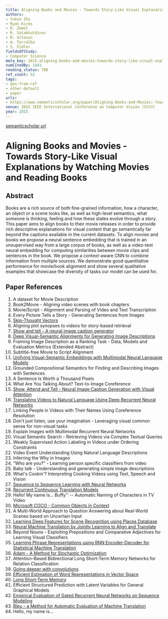 ```yaml
---
title: Aligning Books and Movies - Towards Story-Like Visual Explanations by Watching Movies and Reading Books
authors:
- Yukun Zhu
- Ryan Kiros
- R. Zemel
- R. Salakhutdinov
- R. Urtasun
- A. Torralba
- S. Fidler
fieldsOfStudy:
- Computer Science
meta_key: 2015-aligning-books-and-movies-towards-story-like-visual-explanations-by-watching-movies-and-reading-books
numCitedBy: 1441
reading_status: TBD
ref_count: 52
tags:
- gen-from-ref
- other-default
- paper
urls:
- https://www.semanticscholar.org/paper/Aligning-Books-and-Movies:-Towards-Story-Like-by-Zhu-Kiros/0e6824e137847be0599bb0032e37042ed2ef5045?sort=total-citations
venue: 2015 IEEE International Conference on Computer Vision (ICCV)
year: 2015
---
```


[semanticscholar url](https://www.semanticscholar.org/paper/Aligning-Books-and-Movies:-Towards-Story-Like-by-Zhu-Kiros/0e6824e137847be0599bb0032e37042ed2ef5045?sort=total-citations)

# Aligning Books and Movies - Towards Story-Like Visual Explanations by Watching Movies and Reading Books

## Abstract

Books are a rich source of both fine-grained information, how a character, an object or a scene looks like, as well as high-level semantics, what someone is thinking, feeling and how these states evolve through a story. This paper aims to align books to their movie releases in order to provide rich descriptive explanations for visual content that go semantically far beyond the captions available in the current datasets. To align movies and books we propose a neural sentence embedding that is trained in an unsupervised way from a large corpus of books, as well as a video-text neural embedding for computing similarities between movie clips and sentences in the book. We propose a context-aware CNN to combine information from multiple sources. We demonstrate good quantitative performance for movie/book alignment and show several qualitative examples that showcase the diversity of tasks our model can be used for.

## Paper References

1. A dataset for Movie Description
2. Book2Movie - Aligning video scenes with book chapters
3. Movie/Script - Alignment and Parsing of Video and Text Transcription
4. Every Picture Tells a Story - Generating Sentences from Images
5. [Skip-Thought Vectors](2015-skip-thought-vectors)
6. Aligning plot synopses to videos for story-based retrieval
7. [Show and tell - A neural image caption generator](2015-show-and-tell-a-neural-image-caption-generator)
8. [Deep Visual-Semantic Alignments for Generating Image Descriptions](2017-deep-visual-semantic-alignments-for-generating-image-descriptions)
9. Framing Image Description as a Ranking Task - Data, Models and Evaluation Metrics (Extended Abstract)
10. Subtitle-free Movie to Script Alignment
11. [Unifying Visual-Semantic Embeddings with Multimodal Neural Language Models](2014-unifying-visual-semantic-embeddings-with-multimodal-neural-language-models)
12. Grounded Compositional Semantics for Finding and Describing Images with Sentences
13. A Sentence Is Worth a Thousand Pixels
14. What Are You Talking About? Text-to-Image Coreference
15. [Show, Attend and Tell - Neural Image Caption Generation with Visual Attention](2015-show-attend-and-tell-neural-image-caption-generation-with-visual-attention)
16. [Translating Videos to Natural Language Using Deep Recurrent Neural Networks](2017-translating-videos-to-natural-language-using-deep-recurrent-neural-networks)
17. Linking People in Videos with Their Names Using Coreference Resolution
18. Don't just listen, use your imagination - Leveraging visual common sense for non-visual tasks
19. Explain Images with Multimodal Recurrent Neural Networks
20. Visual Semantic Search - Retrieving Videos via Complex Textual Queries
21. Weakly Supervised Action Labeling in Videos under Ordering Constraints
22. Video Event Understanding Using Natural Language Descriptions
23. Inferring the Why in Images
24. “Who are you?” - Learning person specific classifiers from video
25. Baby talk - Understanding and generating simple image descriptions
26. What's Cookin'? Interpreting Cooking Videos using Text, Speech and Vision
27. [Sequence to Sequence Learning with Neural Networks](2014-sequence-to-sequence-learning-with-neural-networks)
28. [Recurrent Continuous Translation Models](2013-recurrent-continuous-translation-models)
29. Hello! My name is... Buffy'' -- Automatic Naming of Characters in TV Video
30. [Microsoft COCO - Common Objects in Context](2014-microsoft-coco-common-objects-in-context)
31. A Multi-World Approach to Question Answering about Real-World Scenes based on Uncertain Input
32. [Learning Deep Features for Scene Recognition using Places Database](2014-learning-deep-features-for-scene-recognition-using-places-database)
33. [Neural Machine Translation by Jointly Learning to Align and Translate](2015-neural-machine-translation-by-jointly-learning-to-align-and-translate)
34. Beyond Nouns - Exploiting Prepositions and Comparative Adjectives for Learning Visual Classifiers
35. [Learning Phrase Representations using RNN Encoder-Decoder for Statistical Machine Translation](2014-learning-phrase-representations-using-rnn-encoder-decoder-for-statistical-machine-translation)
36. [Adam - A Method for Stochastic Optimization](2015-adam-a-method-for-stochastic-optimization)
37. Attention-Based Bidirectional Long Short-Term Memory Networks for Relation Classification
38. [Going deeper with convolutions](2015-going-deeper-with-convolutions)
39. [Efficient Estimation of Word Representations in Vector Space](2013-efficient-estimation-of-word-representations-in-vector-space)
40. [Long Short-Term Memory](1997-long-short-term-memory)
41. Efficient Structured Prediction with Latent Variables for General Graphical Models
42. [Empirical Evaluation of Gated Recurrent Neural Networks on Sequence Modeling](2014-empirical-evaluation-of-gated-recurrent-neural-networks-on-sequence-modeling)
43. [Bleu - a Method for Automatic Evaluation of Machine Translation](2002-bleu-a-method-for-automatic-evaluation-of-machine-translation)
44. Hello, my name is…
